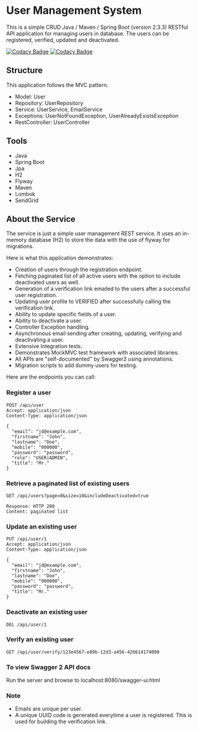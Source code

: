 # User Management System

This is a simple CRUD Java / Maven / Spring Boot (version 2.3.3) RESTful API application for managing users in database. The users can be registered, verified, updated and deactivated.

[![Codacy Badge](https://app.codacy.com/project/badge/Grade/f08aa9e42f7d4071b444affd5d500ca3)](https://www.codacy.com/gh/tajoku/user-management-system/dashboard?utm_source=github.com&utm_medium=referral&utm_content=tajoku/user-management-system&utm_campaign=Badge_Grade)
[![Codacy Badge](https://app.codacy.com/project/badge/Coverage/f08aa9e42f7d4071b444affd5d500ca3)](https://www.codacy.com/gh/tajoku/user-management-system/dashboard?utm_source=github.com&utm_medium=referral&utm_content=tajoku/user-management-system&utm_campaign=Badge_Coverage)

## Structure

This application follows the MVC pattern.

-   Model: User 
-   Repository: UserRepository
-   Service: UserService, EmailService
-   Exceptions: UserNotFoundException, UserAlreadyExistsException
-   RestController: UserController

## Tools

-   Java
-   Spring Boot
-   Jpa
-   H2
-   Flyway 
-   Maven
-   Lombok
-   SendGrid

## About the Service

The service is just a simple user management REST service. It uses an in-memory database (H2) to store the data with the use of flyway for migrations. 

Here is what this application demonstrates: 

-   Creation of users through the registration endpoint.
-   Fetching paginated list of all active users with the option to include deactivated users as well.
-   Generation of a verification link emailed to the users after a successful user registration.
-   Updating user profile to VERIFIED after successfully calling the verification link.
-   Ability to update specific fields of a user.
-   Ability to deactivate a user.
-   Controller Exception handling.
-   Asynchronous email sending after creating, updating, verifying and deactivating a user. 
-   Extensive Integration tests.
-   Demonstrates MockMVC test framework with associated libraries.
-   All APIs are "self-documented" by Swagger2 using annotations.
-   Migration scripts to add dummy users for testing.

Here are the endpoints you can call:

### Register a user

    POST /api/user
    Accept: application/json
    Content-Type: application/json

    {
      "email": "jd@example.com",
      "firstname": "John",
      "lastname": "Doe",
      "mobile": "000000",
      "password": "password",
      "role": "USER|ADMIN",
      "title": "Mr."
    }

### Retrieve a paginated list of existing users

    GET /api/users?page=0&size=10&includeDeactivated=true

    Response: HTTP 200
    Content: paginated list 

### Update an existing user

    PUT /api/user/1
    Accept: application/json
    Content-Type: application/json

    {
      "email": "jd@example.com",
      "firstname": "John",
      "lastname": "Doe",
      "mobile": "000000",
      "password": "password",
      "title": "Mr."
    }

### Deactivate an existing user

    DEL /api/user/1

### Verify an existing user

```
GET /api/user/verify/123e4567-e89b-12d3-a456-426614174000

```

### To view Swagger 2 API docs

Run the server and browse to localhost:8080/swagger-ui.html

### Note

-   Emails are unique per user.
-   A unique UUID code is generated everytime a user is registered. This is used for building the verification link.
